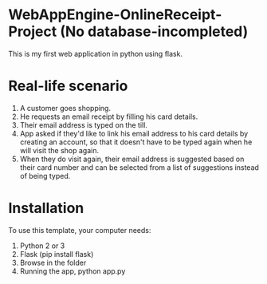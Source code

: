 # WebAppEngine-OnlineReceipt-Project (No database-incompleted)
This is my first web application in python using flask.

# Real-life scenario
1. A customer goes shopping.
2. He requests an email receipt by filling his card details.
3. Their email address is typed on the till.
4. App asked if they'd like to link his email address to his card details by creating an account, so that it doesn't
have to be typed again when he will visit the shop again.
5. When they do visit again, their email address is suggested based on their card number and
can be selected from a list of suggestions instead of being typed.

# Installation
To use this template, your computer needs:

1. Python 2 or 3
2. Flask (pip install flask)
3. Browse in the folder
4. Running the app, python app.py
